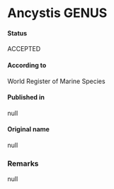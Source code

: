 Ancystis GENUS
=======

#### Status
ACCEPTED

#### According to
World Register of Marine Species

#### Published in
null

#### Original name
null

### Remarks
null